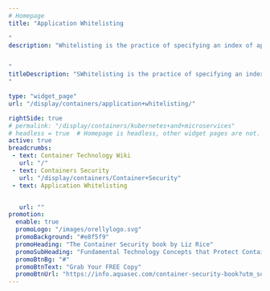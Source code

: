 ```yaml
---
# Homepage
title: "Application Whitelisting

"
description: "Whitelisting is the practice of specifying an index of approved applications that are permitted to be present and active. There are several characteristics of containers that lend themselves to intent-based security, which, in effect, is whitelisting. This page gathers resources about whitelisting in Kubertenes and other platforms.


"
titleDescription: "SWhitelisting is the practice of specifying an index of approved applications that are permitted to be present and active. There are several characteristics of containers that lend themselves to intent-based security, which, in effect, is whitelisting. This page gathers resources about whitelisting in Kubertenes and other platforms.
" 

type: "widget_page"
url: "/display/containers/application+whitelisting/" 

rightSide: true 
# permalink: "/display/containers/kubernetes+and+microservices"
# headless = true  # Homepage is headless, other widget pages are not.
active: true
breadcrumbs:
 - text: Container Technology Wiki
   url: "/"
 - text: Containers Security
   url: "/display/containers/Container+Security"
 - text: Application Whitelisting


   url: ""
promotion:
  enable: true
  promoLogo: "/images/orellylogo.svg"
  promoBackground: "#e8f5f9"
  promoHeading: "The Container Security book by Liz Rice"
  promoSubHeading: "Fundamental Technology Concepts that Protect Containerized Applications"
  promoBtnBg: "#"
  promoBtnText: "Grab Your FREE Copy"
  promoBtnUrl: "https://info.aquasec.com/container-security-book?utm_source=wiki"
---
```


